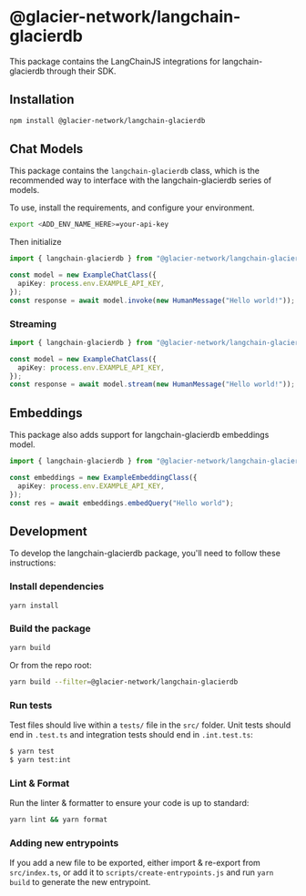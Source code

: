# @glacier-network/langchain-glacierdb

This package contains the LangChainJS integrations for langchain-glacierdb through their SDK.

## Installation

```bash npm2yarn
npm install @glacier-network/langchain-glacierdb
```

## Chat Models

This package contains the `langchain-glacierdb` class, which is the recommended way to interface with the langchain-glacierdb series of models.

To use, install the requirements, and configure your environment.

```bash
export <ADD_ENV_NAME_HERE>=your-api-key
```

Then initialize

```typescript
import { langchain-glacierdb } from "@glacier-network/langchain-glacierdb";

const model = new ExampleChatClass({
  apiKey: process.env.EXAMPLE_API_KEY,
});
const response = await model.invoke(new HumanMessage("Hello world!"));
```

### Streaming

```typescript
import { langchain-glacierdb } from "@glacier-network/langchain-glacierdb";

const model = new ExampleChatClass({
  apiKey: process.env.EXAMPLE_API_KEY,
});
const response = await model.stream(new HumanMessage("Hello world!"));
```

## Embeddings

This package also adds support for langchain-glacierdb embeddings model.

```typescript
import { langchain-glacierdb } from "@glacier-network/langchain-glacierdb";

const embeddings = new ExampleEmbeddingClass({
  apiKey: process.env.EXAMPLE_API_KEY,
});
const res = await embeddings.embedQuery("Hello world");
```

## Development

To develop the langchain-glacierdb package, you'll need to follow these instructions:

### Install dependencies

```bash
yarn install
```

### Build the package

```bash
yarn build
```

Or from the repo root:

```bash
yarn build --filter=@glacier-network/langchain-glacierdb
```

### Run tests

Test files should live within a `tests/` file in the `src/` folder. Unit tests should end in `.test.ts` and integration tests should
end in `.int.test.ts`:

```bash
$ yarn test
$ yarn test:int
```

### Lint & Format

Run the linter & formatter to ensure your code is up to standard:

```bash
yarn lint && yarn format
```

### Adding new entrypoints

If you add a new file to be exported, either import & re-export from `src/index.ts`, or add it to `scripts/create-entrypoints.js` and run `yarn build` to generate the new entrypoint.

